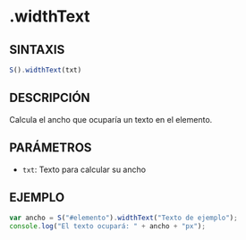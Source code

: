 # .widthText

## SINTAXIS
```javascript
S().widthText(txt)
```

## DESCRIPCIÓN
Calcula el ancho que ocuparía un texto en el elemento.

## PARÁMETROS
- `txt`: Texto para calcular su ancho

## EJEMPLO
```javascript
var ancho = S("#elemento").widthText("Texto de ejemplo");
console.log("El texto ocupará: " + ancho + "px");
```
